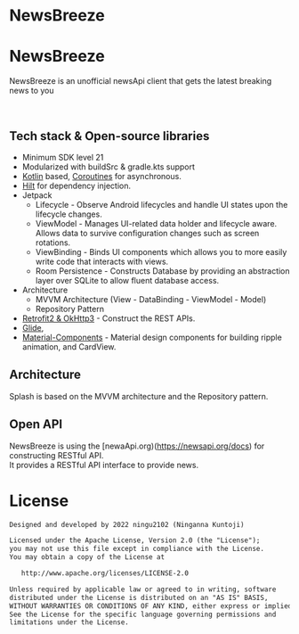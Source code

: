 # NewsBreeze

<h1>NewsBreeze</h1>

<p>  
NewsBreeze is an unofficial newsApi client that gets the latest breaking news to you
</p>
</br>


## Tech stack & Open-source libraries
- Minimum SDK level 21
- Modularized with buildSrc & gradle.kts support
- [Kotlin](https://kotlinlang.org/) based, [Coroutines](https://github.com/Kotlin/kotlinx.coroutines) for asynchronous.
- [Hilt](https://dagger.dev/hilt/) for dependency injection.
- Jetpack
  - Lifecycle - Observe Android lifecycles and handle UI states upon the lifecycle changes.
  - ViewModel - Manages UI-related data holder and lifecycle aware. Allows data to survive configuration changes such as screen rotations.
  - ViewBinding - Binds UI components which allows you to more easily write code that interacts with views.
  - Room Persistence - Constructs Database by providing an abstraction layer over SQLite to allow fluent database access.
- Architecture
  - MVVM Architecture (View - DataBinding - ViewModel - Model)
  - Repository Pattern
- [Retrofit2 & OkHttp3](https://github.com/square/retrofit) - Construct the REST APIs.
- [Glide](https://github.com/bumptech/glide),
- [Material-Components](https://github.com/material-components/material-components-android) - Material design components for building ripple animation, and CardView.

## Architecture
Splash is based on the MVVM architecture and the Repository pattern.

## Open API

NewsBreeze is using the [newaApi.org)(https://newsapi.org/docs) for constructing RESTful API.<br>
It provides a RESTful API interface to provide news.

# License
```xml
Designed and developed by 2022 ningu2102 (Ninganna Kuntoji)

Licensed under the Apache License, Version 2.0 (the "License");
you may not use this file except in compliance with the License.
You may obtain a copy of the License at

   http://www.apache.org/licenses/LICENSE-2.0

Unless required by applicable law or agreed to in writing, software
distributed under the License is distributed on an "AS IS" BASIS,
WITHOUT WARRANTIES OR CONDITIONS OF ANY KIND, either express or implied.
See the License for the specific language governing permissions and
limitations under the License.
```
